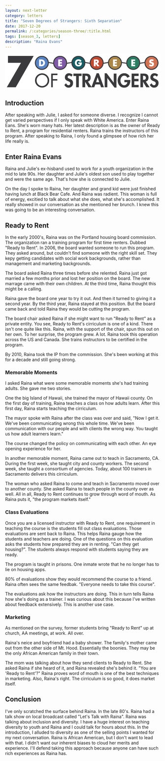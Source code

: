```yaml
---
layout: next-letter
category: letters
title: "Seven Degrees of Strangers: Sixth Separation"
date: 2017-12-20
permalink: /:categories/season-three/:title.html
tags: [season_3, letters]
description: "Raina Evans"
---
```


<img src="https://github.com/jermspeaks/jermspeaks.github.io/blob/master/assets/images/7_Degrees_Of_Strangers_Letterhead.png?raw=true" alt="7 Degrees of Strangers Letterhead" width="600" />

## Introduction

<!-- Welcome to the Jear Bear Letter's penultimate letter of the series "Seven Degrees of Strangers". If you've just started reading this series, I interview a stranger one degree of separation at a time. And you should check out [old letters from this series on my website](http://www.craftbyzen.com/letters/season-three/). 

This week, I'm presenting a conversation I had with Raina Evans.  -->

After speaking with Julie, I asked for someone diverse. I recognize I cannot get varied perspectives if I only speak with White America. Enter Raina Eans. She's worn many hats. Her latest description is as the owner of Ready to Rent, a program for residential renters. Raina trains the instructors of this program. After speaking to Raina, I only found a glimpsee of how rich her life really is.


## Enter Raina Evans

Raina and Julie's ex-hisband used to work for a youth organization in the mid to late 90s. Her daughter and Julie's oldest son used to play together and were the same age. That's how she is connected to Julie.

On the day I spoke to Raina, her daughter and grand kid were just finished having lunch at Black Bear Cafe. And Raina was radient. This woman is full of energy, excitied to talk about what she does, what she's accomplished. It really showed in our conversation as she mentioned her brunch. I knew this was going to be an interesting conversation.

## Ready to Rent

In the early 2000's, Raina was on the Portland housing board commission. The organization ran a training program for first time renters. Dubbed "Ready to Rent". In 2006, the board wanted someone to run this program. They asked around, but couldn't find someone with the right skill set. They kepy getting candidates with social work backgrounds, rather than management and marketing backgrounds. 

The board asked Raina three times before she relented. Raina just got married a few months prior and lost her position on the board. The new marrage came with their own children. At the third time, Raina thought this might be a calling.

Raina gave the board one year to try it out. And then it turned to giving it a second year. By the third year, Raina stayed at this position. But the board came back and told Raina they would be cutting the program.

The board chair asked Raina if she might want to run "Ready to Rent" as a private entity. You see, Ready to Rent's cirriculum is one of a kind. There isn't one quite like this. Raina, with the support of the chair, spun this out on her own. To her surprise, the program grew. A lot. Raina took this operation across the US and Canada. She trains instructors to be certified in the program.

By 2010, Raina took the IP from the commission. She's been working at this for a decade and still going strong.

### Memorable Moments

I asked Raina what were some memorable moments she's had training adults. She gave me two stories.

One the big Island of Hawaii, she trained the mayor of Hawaii county. On the first day of training, Raina teaches a class on how adults learn. After this first day, Raina starts teaching the cirriculum.

The mayor spoke with Raina after the class was over and said, "Now I get it. We've been communicating wrong this whole time. We've been communication with our people and with clients the wrong way. You taught us how adult learners learn."

The course changed the policy on communicating with each other. An eye opening experience for her.

In another memorable moment, Raina came out to teach in Sacramento, CA. During the first week, she taught city and county workers. The second week, she taught a consortium of agencies. Today, about 100 trainers in Sacramento delivers this cirriculum.

The woman who asked Raina to come and teach in Sacramento moved over to another county. She asked Raina to teach people in the county over as well. All in all, Ready to Rent continues to grow through word of mouth. As Raina puts it, "the program markets itself."

### Class Evaluations

Once you are a licensed instructor with Ready to Rent, one requirement in teaching the course is the students fill out class evaluations. Those evaluations are sent back to Raina. This helps Raina gauge how the students and teachers are doing. One of the questions on this evaluation asks the students how prepared they are in renting. "Can they get housing?". The students always respond with students saying they are ready.

The program is taught in prisons. One inmate wrote that he no longer has to lie on housing apps.

80% of evaluations show they would recommend the course to a friend. Raina often sees the same feedbak. "Everyone needs to take this course".

The evaluations ask how the instructors are doing. This in turn tells Raina how she's doing as a trainer. I was curious about this because I've written about feedback extensively. This is another use case.

### Marketing

As mentioned on the survey, former students bring "Ready to Rent" up at church, AA meetings, at work. All over.

Raina's neice and boyfriend had a baby shower. The family's mother came out from the other side of Mt. Hood. Essentially the boonies. They may be the only African American family in their town.

The mom was talking about how they send clients to Ready to Rent. She asked Raina if she heard of it, and Raina revealed she's behind it. "You are 'Ready to Rent'?" Raina proves word of mouth is one of the best techniques in marketing. Also, Raina's right. The cirriculum is so good, it does market itself.

## Conclusion

I've only scratched the surface behind Raina. In the late 80's. Raina had a talk show on local broadcast called "Let's Talk with Raina". Raina was talking about inclusion and diversity. I have a huge interest on teaching diversity to youth and Raina and I could talk for hours about this. In the introduction, I alluded to diversity as one of the selling points I wanted for my next conversation. Raina is African American, but I don't want to lead with that. I didn't want our inherent biases to cloud her merits and experience. I'll defend taking this approach because anyone can have such rich experiences as Raina has.

<!-- 

Finished having lunch at Black Bear Diner

July training days - online training

Julie - ex-husbnad (Jonathan) - worked aat the same youth organization in the mid to late 90s. Friends through work.

Their eldest son is the same age as Raina's daughter

Raina left that organization, worked at a couple different organization until she worked on the board of the Portland Housing Center. The organization helps home owners. 

She started managing education classes to help rental housing. Organizaion wanted Raina to fill the role. Less candidates with social services, more to program management and training.

Portland Housing Center - ready to rent, the board really liked it. They asked Raina three times before she agreed to lead the class. She gave it a year, which turned to 3 years. At the end fo the 3rd year, the board decided to stop the program. PHC's director told Raina she should run it on her own. This was around the time she just got married.

In 2006, blended family. Took cirriculum to teach other teachers. Cirriculum took two years for the staff and writers to put together.

Licensed the cirriculum to other organizations. 

2007 - possession of cirriculum of "Ready to Rent"
2010 - gave copyright to Raina's org

## Takeaway message

You never know what you're calling is. You should be open to everything.


## Notes

grandma breakfast -> grandson + daughter = loving them

Black bear cafe, western us, all over California

be anywhere to work <- that's how Raina operates

Training online
Take your work anywhere

How she met Julie

Her ex-husband and Raina worked for same youth organization years ago, back in the mid to late 90's

Oldest son + her daughter same age - played a lot together

Confusing to Raina -> training -> what she does

Julie's husband Johnathan left the organization. Jumped around other organizations. Eventually worked on the board of the Portland housing center. Homeowners

They had an education class called "Ready to Rent"

Barriers to get into rental housing. 
Moved -> head of this class.

They tried to find a replacement but kep getting social services, not someone with a program management / education training background.
No: Social Services
Yes: program management / education training background

Eliminating position for Raina at the board
board asked Raina to head "Ready to Rent"

First time: said no
Second time: said no
Third time: said yes

With some conditions
- evaluate and run for one year and see where they are

Ran it for three years
  Rental education no more, board sought to eliminate the program and Raina's position
  But one of the executive board members asked her to run it as an independent entity

Explore with Raina (2006), she was recently married in november 2005 with a blended family

No startup funds, no budget

Cirriculum is one of a kind. 2 years to write and put it together
For 3 years, licensed it to other organizations. Calling for it, put it on the shelf

Since 2007 - 2010, Ready to rent on license
After 2010, has CC and ownership to Raina

Spends less time marketing
Spends more time on training staff and licensing -> instructor certification

On-site training all around the US and Canada: CT, RI, HI, Canada, CA, NC

Lifework:
  background in communication, PR, marketing

Education:
  wheelhouse = non-traditional educators - how to teach. She loves it!

1,000s of people across US/ Canada

Road path -> middle school, high school, steward of doing this

elementary to college = teaching is a huge difference

90s / early 00s = middle schoolers
  - can morph, has some skill

HS - think they know everything. Have to get "adult" with them

Adults don't like diversity training

MS / HS much easier to understand diversity training (in WA)

Genre of teaching to different groups in high school

### Memorable Moments

training group in big island, HI
Talking about teaching

First day of training is spent on teaching. Later the students get it.

Adult learning principles

Director of city and county of HI after first days said "Now I get it. We've been doing it the wrong way"
  about communicating to each other

"We've been communicating with our people, with clients, the wrong way. You taught us what adult learners needs. How they learn."

Reconfigure how to communicate. Now put the right communication piece"

Memorable training

Sacramento, CA 2015

County in SAC, 2 weeks

Week 1: 30 city + county of sacramento employees
Week 2: 30-32 consortium of agencies

Both groups want training

~100 trainers in SAC delivering this cirriculum

Woman moved the county over and referred a new group of agencies to train! (word of mouth)
She also was the one to open it up to the consortium and wanted it in SAC

She led the call for training

CA has tons of trainees

People who take class

3 ppl as renters were taught homeowning, now are instructors

Class evaluations (feedback)
- never seen negative evaluations
- students get it

Prisoners taught this -> evaluation

Con you get housing now?
Response: No longer have to lie on housing applications

Feedback & evaluations - original cirriculum

through responses, see changes in behavior, and measures effectiveness

As part of teaching the cirriculum, evaluations are sent back to Ready to Rent
(1) how students are doing
(2) how instructors are doing

80% of evals - Would you recommend to friend. Answer: "Everyone needs to take this class"

Outreach - word of moutj
email - staffers (5 ppl)
last 3 months - call from agencies where it was mentioned in meetings
e.g. AA, Dept of behavioral health

Heard from meeting (mentions)
publicity, client needs for housing

Neice + BF: had 1 year old baby. At the baby shower, their mom from mt. hood (Madras OR) heard about the program ready to rent. Told Raina, you're behind it?!

She may be the only African American family in the area. Maybe works in corrections.

We send them to classes (her clients)

How do we connect with people?

Takeaway: you never know what your calling is. Leave yourself open to everything

Next participant: 2 ppl in mind

Diversity Cirriculum - late 80s

hosted local tv talk show - interview people - talk show formal

"Let's talk with Raina"

Degrees of diversity

-->